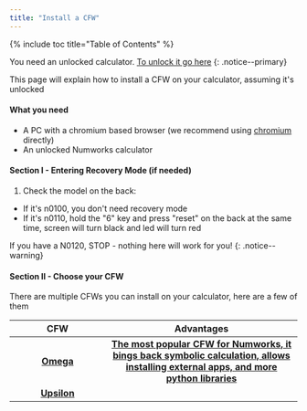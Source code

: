 ```yaml
---
title: "Install a CFW"
---
```


{% include toc title="Table of Contents" %}

You need an unlocked calculator. [To unlock it go here](get-started)
{: .notice--primary}

This page will explain how to install a CFW on your calculator, assuming it's unlocked

#### What you need

- A PC with a chromium based browser (we recommend using [chromium](https://www.chromium.org/chromium-projects/) directly)
- An unlocked Numworks calculator

#### Section I - Entering Recovery Mode (if needed)

1. Check the model on the back:
  - If it's n0100, you don't need recovery mode
  - If it's n0110, hold the "6" key and press "reset" on the back at the same time, screen will turn black and led will turn red

If you have a N0120, STOP - nothing here will work for you!
{: .notice--warning}

#### Section II - Choose your CFW

There are multiple CFWs you can install on your calculator, here are a few of them

<table>
  <colgroup>
    <col span="1" style="width: 20%;">
    <col span="1" style="width: 40%;">
  </colgroup>
  <thead>
    <tr>
      <th style="text-align: center">CFW</th>
      <th style="text-align: center">Advantages</th>
    </tr>
  </thead>
  <tbody>
    <tr>
      <td style="text-align: center; font-weight: bold;"><a href="omega">Omega</td>
      <td style="text-align: center; font-weight: bold;"><a href="check-downgrade-eligibility">The most popular CFW for Numworks, it bings back symbolic calculation, allows installing external apps, and more python libraries</a></td>
    </tr>
    <tr>
      <td style="text-align: center; font-weight: bold;"><a href="upsilon">Upsilon</td>
      <td style="text-align: center; font-weight: bold;"><a href="downgrade-18-2-0"Forked from Omega, Upsilon brings more features and conveience compared to Omega, like a LaTeX reader, more storage for python scripts, and a better bootloader</a></td>
    </tr>
  </tbody>
</table>
